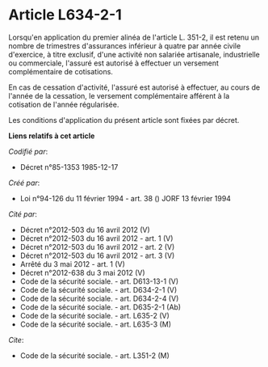 # Article L634-2-1

Lorsqu'en application du premier alinéa de l'article L. 351-2, il est retenu un nombre de trimestres d'assurances inférieur à
quatre par année civile d'exercice, à titre exclusif, d'une activité non salariée artisanale, industrielle ou commerciale,
l'assuré est autorisé à effectuer un versement complémentaire de cotisations.

En cas de cessation d'activité, l'assuré est autorisé à effectuer, au cours de l'année de la cessation, le versement
complémentaire afférent à la cotisation de l'année régularisée.

Les conditions d'application du présent article sont fixées par décret.

**Liens relatifs à cet article**

_Codifié par_:

  - Décret n°85-1353 1985-12-17

_Créé par_:

  - Loi n°94-126 du 11 février 1994 - art. 38 () JORF 13 février 1994

_Cité par_:

  - Décret n°2012-503 du 16 avril 2012 (V)
  - Décret n°2012-503 du 16 avril 2012 - art. 1 (V)
  - Décret n°2012-503 du 16 avril 2012 - art. 2 (V)
  - Décret n°2012-503 du 16 avril 2012 - art. 3 (V)
  - Arrêté du 3 mai 2012 - art. 1 (V)
  - Décret n°2012-638 du 3 mai 2012 (V)
  - Code de la sécurité sociale. - art. D613-13-1 (V)
  - Code de la sécurité sociale. - art. D634-2-1 (V)
  - Code de la sécurité sociale. - art. D634-2-4 (V)
  - Code de la sécurité sociale. - art. D635-2-1 (Ab)
  - Code de la sécurité sociale. - art. L635-2 (V)
  - Code de la sécurité sociale. - art. L635-3 (M)

_Cite_:

  - Code de la sécurité sociale. - art. L351-2 (M)
